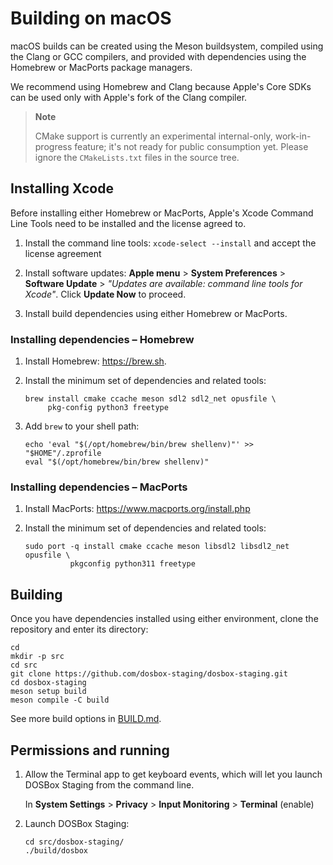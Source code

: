 # Building on macOS

macOS builds can be created using the Meson buildsystem, compiled using the
Clang or GCC compilers, and provided with dependencies using the Homebrew or
MacPorts package managers.

We recommend using Homebrew and Clang because Apple's Core SDKs can be used
only with Apple's fork of the Clang compiler.

> **Note**
>
> CMake support is currently an experimental internal-only, work-in-progress
> feature; it's not ready for public consumption yet. Please ignore the
> `CMakeLists.txt` files in the source tree.


## Installing Xcode

Before installing either Homebrew or MacPorts, Apple's Xcode Command Line
Tools need to be installed and the license agreed to.

1. Install the command line tools: `xcode-select --install` and accept the
   license agreement

2. Install software updates:
    **Apple menu** &gt;
    **System Preferences** &gt;
    **Software Update** &gt;
    *"Updates are available: command line tools for Xcode"*.
    Click **Update Now** to proceed.

3. Install build dependencies using either Homebrew or MacPorts.


### Installing dependencies – Homebrew

1. Install Homebrew: <https://brew.sh>.

2. Install the minimum set of dependencies and related tools:

    ``` shell
    brew install cmake ccache meson sdl2 sdl2_net opusfile \
         pkg-config python3 freetype
    ```

3. Add `brew` to your shell path:

    ``` shell
    echo 'eval "$(/opt/homebrew/bin/brew shellenv)"' >> "$HOME"/.zprofile
    eval "$(/opt/homebrew/bin/brew shellenv)"
    ```

### Installing dependencies – MacPorts

1. Install MacPorts: <https://www.macports.org/install.php>

2. Install the minimum set of dependencies and related tools:

    ```shell
    sudo port -q install cmake ccache meson libsdl2 libsdl2_net opusfile \
              pkgconfig python311 freetype
    ```

## Building

Once you have dependencies installed using either environment, clone the
repository and enter its directory:

```shell
cd
mkdir -p src
cd src
git clone https://github.com/dosbox-staging/dosbox-staging.git
cd dosbox-staging
meson setup build
meson compile -C build
```

See more build options in [BUILD.md](/BUILD.md).


## Permissions and running

1. Allow the Terminal app to get keyboard events, which will let you
   launch DOSBox Staging from the command line.

   In **System Settings** &gt; **Privacy** &gt; **Input Monitoring** &gt; **Terminal** (enable)

2. Launch DOSBox Staging:

    ```shell
    cd src/dosbox-staging/
    ./build/dosbox
    ```


